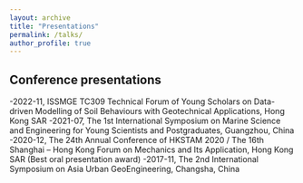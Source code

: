 ```yaml
---
layout: archive
title: "Presentations"
permalink: /talks/
author_profile: true
---
```


<!-- {% if site.talkmap_link == true %}

<p style="text-decoration:underline;"><a href="/talkmap.html">See a map of all the places I've given a talk!</a></p>

{% endif %}

{% for post in site.talks reversed %}
  {% include archive-single-talk.html %}
{% endfor %} -->

## Conference presentations
-2022-11, ISSMGE TC309 Technical Forum of Young Scholars on Data-driven Modelling of Soil Behaviours with Geotechnical Applications, Hong Kong SAR
-2021-07, The 1st International Symposium on Marine Science and Engineering for Young Scientists and Postgraduates, Guangzhou, China
-2020-12, The 24th Annual Conference of HKSTAM 2020 / The 16th Shanghai – Hong Kong Forum on Mechanics and Its Application, Hong Kong SAR (Best oral presentation award)
-2017-11, The 2nd International Symposium on Asia Urban GeoEngineering, Changsha, China
